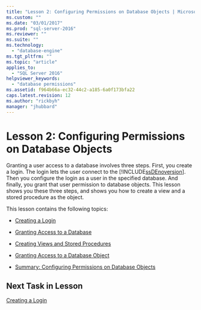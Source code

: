 ```yaml
---
title: "Lesson 2: Configuring Permissions on Database Objects | Microsoft Docs"
ms.custom: ""
ms.date: "03/01/2017"
ms.prod: "sql-server-2016"
ms.reviewer: ""
ms.suite: ""
ms.technology: 
  - "database-engine"
ms.tgt_pltfrm: ""
ms.topic: "article"
applies_to: 
  - "SQL Server 2016"
helpviewer_keywords: 
  - "database permissions"
ms.assetid: f964b66a-ec32-44c2-a185-6a0f173bfa22
caps.latest.revision: 12
ms.author: "rickbyh"
manager: "jhubbard"
---
```

# Lesson 2: Configuring Permissions on Database Objects
Granting a user access to a database involves three steps. First, you create a login. The login lets the user connect to the [!INCLUDE[ssDEnoversion](../../analysis-services/instances/install/windows/includes/ssdenoversion-md.md)]. Then you configure the login as a user in the specified database. And finally, you grant that user permission to database objects. This lesson shows you these three steps, and shows you how to create a view and a stored procedure as the object.  
  
This lesson contains the following topics:  
  
-   [Creating a Login](../../t-sql/tutorials/lesson-2-1-creating-a-login.md)  
  
-   [Granting Access to a Database](../../t-sql/tutorials/lesson-2-2-granting-access-to-a-database.md)  
  
-   [Creating Views and Stored Procedures](../../t-sql/tutorials/lesson-2-3-creating-views-and-stored-procedures.md)  
  
-   [Granting Access to a Database Object](../../t-sql/tutorials/lesson-2-4-granting-access-to-a-database-object.md)  
  
-   [Summary: Configuring Permissions on Database Objects](../../t-sql/tutorials/lesson-2-5-summary-configuring-permissions-on-database-objects.md)  
  
## Next Task in Lesson  
[Creating a Login](../../t-sql/tutorials/lesson-2-1-creating-a-login.md)  
  
  
  
